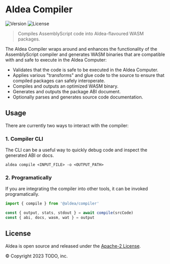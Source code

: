 #  Aldea Compiler

![Version](https://img.shields.io/npm/v/@aldea/compiler?style=flat-square)
![License](https://img.shields.io/npm/l/@aldea/compiler?style=flat-square)

> Compiles AssemblyScript code into Aldea-flavoured WASM packages.

The Aldea Compiler wraps around and enhances the functionality of the AssemblyScript compiler and generates WASM binaries that are compatible with and safe to execute in the Aldea Computer:

- Validates that the code is safe to be executed in the Aldea Computer.
- Applies various "transforms" and glue code to the source to ensure that compiled packages can safely interoperate.
- Compiles and outputs an optimized WASM binary.
- Generates and outputs the package ABI document.
- Optionally parses and generates source code documentation.

## Usage

There are currently two ways to interact with the compiler:

### 1. Compiler CLI

The CLI can be a useful way to quickly debug code and inspect the generated ABI or docs.

```shell
aldea compile <INPUT_FILE> -o <OUTPUT_PATH>
```

### 2. Programatically

If you are integrating the compiler into other tools, it can be invoked programatically.

```ts
import { compile } from '@aldea/compiler'

const { output, stats, stdout } = await compile(srcCode)
const { abi, docs, wasm, wat } = output
```

## License

Aldea is open source and released under the [Apache-2 License](https://github.com/aldeacomputer/aldea-js/blob/main/packages/compiler/LICENSE).

© Copyright 2023 TODO, inc.